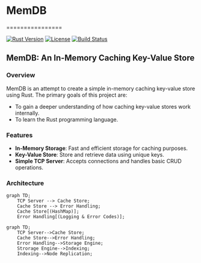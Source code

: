 # MemDB
================


[![Rust Version](https://img.shields.io/badge/rust-1.66+-blue.svg)](https://www.rust-lang.org/)
[![License](https://img.shields.io/badge/license-MIT-blue.svg)](https://opensource.org/licenses/MIT)
[![Build Status](https://img.shields.io/github/workflow/status/oabraham1/memdb/CI)](https://github.com/oabraham1/memdb/actions)


MemDB: An In-Memory Caching Key-Value Store
-----------------------------------------------


### Overview

MemDB is an attempt to create a simple in-memory caching key-value store using Rust. The primary goals of this project are:


*   To gain a deeper understanding of how caching key-value stores work internally.
*   To learn the Rust programming language.


### Features

*   **In-Memory Storage**: Fast and efficient storage for caching purposes.
*   **Key-Value Store**: Store and retrieve data using unique keys.
*   **Simple TCP Server**: Accepts connections and handles basic CRUD operations.


### Architecture


```mermaid
graph TD;
    TCP Server --> Cache Store;
    Cache Store --> Error Handling;
    Cache Store[(HashMap)];
    Error Handling[(Logging & Error Codes)];
```
```mermaid
graph TD;
    TCP Server-->Cache Store;
    Cache Store-->Error Handling;
    Error Handling-->Storage Engine;
    Strorage Engine-->Indexing;
    Indexing-->Node Replication;
```
